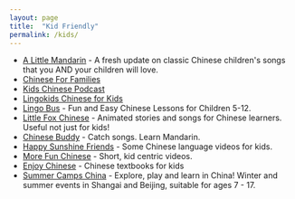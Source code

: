 ```yaml
---
layout: page
title:  "Kid Friendly"
permalink: /kids/
---
```

* [A Little Mandarin](https://alittlemandarin.com/) - A fresh update on classic Chinese children's songs that you AND your children will love.
* [Chinese For Families](http://www.chineseforfamilies.com/)
* [Kids Chinese Podcast](http://kidschinesepodcast.com/)
* [Lingokids Chinese for Kids](https://itunes.apple.com/app/monki-chinese-class-language/id871735031)
* [Lingo Bus](https://www.lingobus.com/) - Fun and Easy Chinese Lessons for Children 5-12.
* [Little Fox Chinese](https://www.youtube.com/channel/UCipQJmg3yqouy6MRtPv_0Bg/featured) - Animated stories and songs for Chinese learners. Useful not just for kids!
* [Chinese Buddy](https://www.youtube.com/channel/UCJdwm0ut_GzVT5VzzylqDQA) - Catch songs. Learn Mandarin.
* [Happy Sunshine Friends](https://www.youtube.com/channel/UCpnqph0QcA4FMHGdyGDFaZA) - Some Chinese language videos for kids.
* [More Fun Chinese](https://www.youtube.com/channel/UCJIgBiDwg9b1HOuF_oNkEfA) - Short, kid centric videos.
* [Enjoy Chinese](http://www.ejchinese.com/) - Chinese textbooks for kids
* [Summer Camps China](https://www.summercampschina.com/) - Explore, play and learn in China! Winter and summer events in Shangai and Beijing, suitable for ages 7 - 17.
